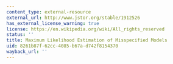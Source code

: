 ```yaml
---
content_type: external-resource
external_url: http://www.jstor.org/stable/1912526
has_external_license_warning: true
license: https://en.wikipedia.org/wiki/All_rights_reserved
status: ''
title: Maximum Likelihood Estimation of Misspecified Models
uid: 8261b87f-62cc-4085-b67a-d742f8154370
wayback_url: ''
---
```


